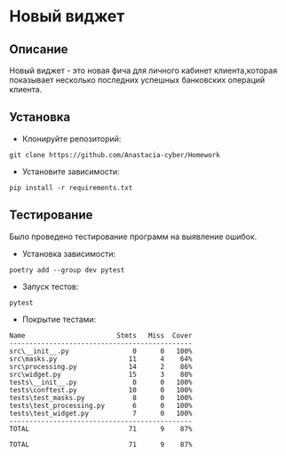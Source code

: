 # Новый виджет
## Описание
Новый виджет - это новая фича для личного кабинет клиента,которая показывает несколько последних успешных банковских операций клиента.
## Установка

* Клонируйте репозиторий:
```
git clone https://github.com/Anastacia-cyber/Homework
```
* Установите зависимости:
```
pip install -r requirements.txt
```
## Тестирование
Было проведено тестирование программ на выявление ошибок.

* Установка зависимости:
```
poetry add --group dev pytest
```

* Запуск тестов:
```
pytest
```
* Покрытие тестами:
```
Name                       Stmts   Miss  Cover
----------------------------------------------
src\__init__.py                0      0   100%
src\masks.py                  11      4    64%
src\processing.py             14      2    86%
src\widget.py                 15      3    80%
tests\__init__.py              0      0   100%
tests\conftest.py             10      0   100%
tests\test_masks.py            8      0   100%
tests\test_processing.py       6      0   100%
tests\test_widget.py           7      0   100%
----------------------------------------------
TOTAL                         71      9    87%

TOTAL                         71      9    87%
```
